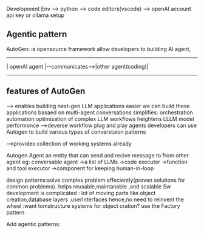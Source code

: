 Development Env
--> python
--> code editors(vscode)
--> openAI account api key or ollama setup

Agentic pattern
---------------

AutoGen: is opensource framework allow developers to building AI agent,
 
 ---------------                   -------------------
| openAI agent |--communicates-->|other agent(coding)|
 --------------                    -------------------

features of AutoGen
-------------------
--> enables building next-gen LLM applications easier we can build these applications basaed on multi-agent conversations
    simplifies:
     orchestration
     automation
     optimization of complex LLM workflows
     heightens LLLM model performonce
-->deverse workflow
    plug and play agents
    developers can use Autogen to build various types of converstaion patterns

-->providex collection of working systems already

Autogen Agent an entity that can send and recive message to from other agent 
eg:
   conversable agent 
   ->a list of LLMs 
   ->code executer
   ->function and tool executor
   ->component for keeping human-in-loop

design patterns:solve complex problem effeciently(proven solutions for common problems). helps reusable,maintanable ,and scalable
   Sw development is complicated : lot of moving parts like object creation,database layers ,userInterfaces
   hence,no need to reinvent the wheel :want tomstructure systems for object cration? use the Factory pattern

Add agentic patterns:

